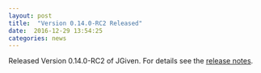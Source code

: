 ```yaml
---
layout: post
title:  "Version 0.14.0-RC2 Released"
date:  2016-12-29 13:54:25
categories: news
---
```


Released Version 0.14.0-RC2 of JGiven. For details see the [release notes](https://github.com/TNG/JGiven/releases/tag/v0.14.0-RC2).

[jgiven-gh]: https://github.com/TNG/JGiven
[jgiven]:    http://jgiven.org
